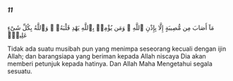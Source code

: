 ##### 11

<span class="ayah">مَآ أَصَابَ مِن مُّصِيبَةٍ إِلَّا بِإِذْنِ ٱللَّهِ ۗ وَمَن يُؤْمِنۢ بِٱللَّهِ يَهْدِ قَلْبَهُۥ ۚ وَٱللَّهُ بِكُلِّ شَىْءٍ عَلِيمٌۭ</span>

<span class="ayah_translation">Tidak ada suatu musibah pun yang menimpa seseorang kecuali dengan ijin Allah; dan barangsiapa yang beriman kepada Allah niscaya Dia akan memberi petunjuk kepada hatinya. Dan Allah Maha Mengetahui segala sesuatu.</span>

